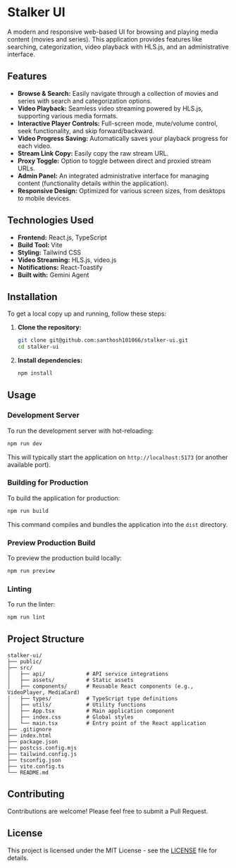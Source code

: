 # Stalker UI

A modern and responsive web-based UI for browsing and playing media content (movies and series). This application provides features like searching, categorization, video playback with HLS.js, and an administrative interface.

## Features

-   **Browse & Search:** Easily navigate through a collection of movies and series with search and categorization options.
-   **Video Playback:** Seamless video streaming powered by HLS.js, supporting various media formats.
-   **Interactive Player Controls:** Full-screen mode, mute/volume control, seek functionality, and skip forward/backward.
-   **Video Progress Saving:** Automatically saves your playback progress for each video.
-   **Stream Link Copy:** Easily copy the raw stream URL.
-   **Proxy Toggle:** Option to toggle between direct and proxied stream URLs.
-   **Admin Panel:** An integrated administrative interface for managing content (functionality details within the application).
-   **Responsive Design:** Optimized for various screen sizes, from desktops to mobile devices.

## Technologies Used

-   **Frontend:** React.js, TypeScript
-   **Build Tool:** Vite
-   **Styling:** Tailwind CSS
-   **Video Streaming:** HLS.js, video.js
-   **Notifications:** React-Toastify
-   **Built with:** Gemini Agent

## Installation

To get a local copy up and running, follow these steps:

1.  **Clone the repository:**
    ```bash
    git clone git@github.com:santhosh101066/stalker-ui.git
    cd stalker-ui
    ```

2.  **Install dependencies:**
    ```bash
    npm install
    ```

## Usage

### Development Server

To run the development server with hot-reloading:

```bash
npm run dev
```

This will typically start the application on `http://localhost:5173` (or another available port).

### Building for Production

To build the application for production:

```bash
npm run build
```

This command compiles and bundles the application into the `dist` directory.

### Preview Production Build

To preview the production build locally:

```bash
npm run preview
```

### Linting

To run the linter:

```bash
npm run lint
```

## Project Structure

```
stalker-ui/
├── public/
├── src/
│   ├── api/             # API service integrations
│   ├── assets/          # Static assets
│   ├── components/      # Reusable React components (e.g., VideoPlayer, MediaCard)
│   ├── types/           # TypeScript type definitions
│   ├── utils/           # Utility functions
│   ├── App.tsx          # Main application component
│   ├── index.css        # Global styles
│   └── main.tsx         # Entry point of the React application
├── .gitignore
├── index.html
├── package.json
├── postcss.config.mjs
├── tailwind.config.js
├── tsconfig.json
├── vite.config.ts
└── README.md
```

## Contributing

Contributions are welcome! Please feel free to submit a Pull Request.

## License

This project is licensed under the MIT License - see the [LICENSE](LICENSE) file for details.